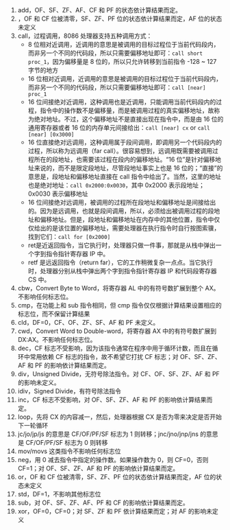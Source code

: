 1. add，OF、SF、ZF、AF、CF 和 PF 的状态依计算结果而定。
2. ，OF 和 CF 位被清零，SF、ZF、PF 位的状态依计算结果而定，AF 位的状态未定义
3. call，过程调用，8086 处理器支持五种调用方式：
    - 8 位相对近调用，近调用的意思是被调用的目标过程位于当前代码段内，而非另一个不同的代码段，所以只需要偏移地址即可：`call short proc_1`，因为偏移量是 8 位的，所以只允许转移到当前指令 -128 ~ 127 字节的地方
    - 16 位相对近调用，近调用的意思是被调用的目标过程位于当前代码段内，而非另一个不同的代码段，所以只需要偏移地址即可：`call [near] proc_1`
    - 16 位间接绝对近调用，这种调用也是近调用，只能调用当前代码段内的过程，指令中的操作数不是偏移量，而是被调用过程的真实偏移地址，故称为绝对地址。不过，这个偏移地址不是直接出现在指令中，而是由 16 位的通用寄存器或者 16 位的内存单元间接给出：`call [near] cx` or `call [near] [0x3000]`
    - 16 位直接绝对远调用，这种调用属于段间调用，即调用另一个代码段内的过程，所以称为远调用（far call）。很容易想到，远调用既需要被调用过程所在的段地址，也需要该过程在段内的偏移地址。“16 位”是针对偏移地址来说的，而不是限定段地址，尽管段地址事实上也是 16 位的；“直接”的意思是，段地址和偏移地址直接在 call 指令中给出了。当然，这里的地址也是绝对地址：`call 0x2000:0x0030`，其中 0x2000 表示段地址；0x0030 表示偏移地址
    - 16 位间接绝对远调用，被调用的过程所在段地址和偏移地址是间接给出的。因为是远调用，也就是段间调用，所以，必须给出被调用过程的段地址和偏移地址。但是，段地址和偏移地址在内存中的其他位置，指令中仅仅给出的是该位置的偏移地址，需要处理器在执行指令时自行按图索骥，找到它们：`call for [0x2000]`
    - ret是近返回指令，当它执行时，处理器只做一件事，那就是从栈中弹出一个字到指令指针寄存器 IP 中。
    - retf 是远返回指令（return far），它的工作稍微复杂一点点。当它执行时，处理器分别从栈中弹出两个字到指令指针寄存器 IP 和代码段寄存器 CS 中。
5. cbw，Convert Byte to Word，将寄存器 AL 中的有符号数扩展到整个 AX。不影响任何标志位。
6. cmp，在功能上和 sub 指令相同，但 cmp 指令仅仅根据计算结果设置相应的标志位，而不保留计算结果
7. cld，DF=0，CF、OF、ZF、SF、AF 和 PF 未定义。
8. cwd，Convert Word to Double-word，将寄存器 AX 中的有符号数扩展到 DX:AX。不影响任何标志位。
9. dec，CF 标志不受影响，因为该指令通常在程序中用于循环计数，而且在循环中常用依赖 CF 标志的指令，故不希望它打扰 CF 标志；对 OF、SF、ZF、AF 和 PF 的影响依计算结果而定。
10. div，Unsigned Divide，无符号除法指令。对 CF、OF、SF、ZF、AF 和 PF 的影响未定义。
11. idiv，Signed Divide，有符号除法指令
12. inc，CF 标志不受影响，对 OF、SF、ZF、AF 和 PF 的影响依计算结果而定。
13. loop，先将 CX 的内容减一，然后，处理器根据 CX 是否为零来决定是否开始下一轮循环
14. jc/jo/jp/js 的意思是 CF/OF/PF/SF 标志为 1 则转移；jnc/jno/jnp/jns 的意思是 CF/OF/PF/SF 标志为 0 则转移
15. mov/movs 这类指令不影响任何标志位
16. neg，用 0 减去指令中指定的操作数。如果操作数为 0，则 CF=0，否则 CF=1；对 OF、SF、ZF、AF 和 PF 的影响依计算结果而定。
17. or，OF 和 CF 位被清零，SF、ZF、PF 位的状态依计算结果而定，AF 位的状态未定义
18. std，DF=1，不影响其他标志位
19. sub，对 OF、SF、ZF、AF、PF 和 CF 的影响依计算结果而定。
20. xor，OF=0，CF=0；对 SF、ZF 和 PF 依计算结果而定；对 AF 的影响未定义
